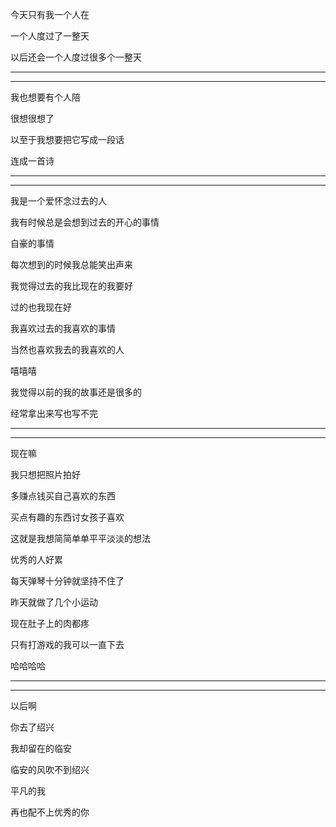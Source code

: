 今天只有我一个人在

一个人度过了一整天

以后还会一个人度过很多个一整天

------

---------

我也想要有个人陪

很想很想了

以至于我想要把它写成一段话

连成一首诗

-----

------

我是一个爱怀念过去的人

我有时候总是会想到过去的开心的事情

自豪的事情

每次想到的时候我总能笑出声来

我觉得过去的我比现在的我要好

过的也我现在好

我喜欢过去的我喜欢的事情

当然也喜欢我去的我喜欢的人

嘻嘻嘻

我觉得以前的我的故事还是很多的

经常拿出来写也写不完

----

-----

现在嘛

我只想把照片拍好

多赚点钱买自己喜欢的东西

买点有趣的东西讨女孩子喜欢

这就是我想简简单单平平淡淡的想法

优秀的人好累

每天弹琴十分钟就坚持不住了

昨天就做了几个小运动

现在肚子上的肉都疼

只有打游戏的我可以一直下去

哈哈哈哈

----

-------

以后啊

你去了绍兴

我却留在的临安

临安的风吹不到绍兴

平凡的我

再也配不上优秀的你

